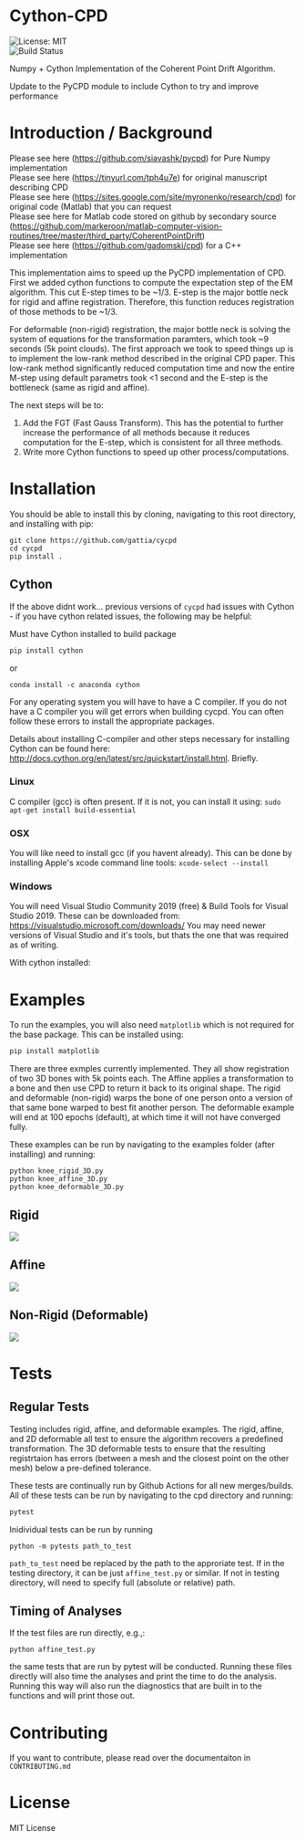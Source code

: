 # Cython-CPD
![License: MIT](https://img.shields.io/badge/License-MIT-blue.svg)<br>
![Build Status](https://github.com/gattia/cycpd/actions/workflows/python-package.yml/badge.svg)

Numpy + Cython Implementation of the Coherent Point Drift Algorithm.

Update to the PyCPD module to include Cython to try and improve performance 


# Introduction / Background

Please see here (https://github.com/siavashk/pycpd) for Pure Numpy implementation <br>
Please see here (https://tinyurl.com/tph4u7e) for original manuscript describing CPD <br>
Please see here (https://sites.google.com/site/myronenko/research/cpd) for original code (Matlab) that you can request <br>
Please see here for Matlab code stored on github by secondary source (https://github.com/markeroon/matlab-computer-vision-routines/tree/master/third_party/CoherentPointDrift)<br>
Please see here (https://github.com/gadomski/cpd) for a C++ implementation<br>


This implementation aims to speed up the PyCPD implementation of CPD. First we added cython functions to compute the expectation step of the EM algorithm. This cut E-step times to be ~1/3. E-step is the major bottle neck for rigid and affine registration. Therefore, this function reduces registration of those methods to be ~1/3.

For deformable (non-rigid) registration, the major bottle neck is solving the system of equations for the transformation paramters, which took ~9 seconds (5k point clouds). The first approach we took to speed things up is to implement the low-rank method described in the original CPD paper. This low-rank method significantly reduced computation time and now the entire M-step using default parametrs took <1 second and the E-step is the bottleneck (same as rigid and affine).


The next steps will be to: 

1. Add the FGT (Fast Gauss Transform). This has the potential to further increase the performance of all methods because it reduces computation for the E-step, which is consistent for all three methods. 
2. Write more Cython functions to speed up other process/computations. 


# Installation

You should be able to install this by cloning, navigating to this root directory, and installing with pip:

```
git clone https://github.com/gattia/cycpd
cd cycpd
pip install .
```

## Cython
If the above didnt work... previous versions of `cycpd` had issues with Cython - if you have cython related issues, the following may be helpful: 

Must have Cython installed to build package

```bash
pip install cython
```

or

```
conda install -c anaconda cython
```

For any operating system you will have to have a C compiler. If you do not have a C compiler you will get errors when building cycpd. You can often follow these errors to install the appropriate packages. 

Details about installing C-compiler and other steps necessary for installing Cython can be found here: http://docs.cython.org/en/latest/src/quickstart/install.html. Briefly. 

### Linux 
C compiler (gcc) is often present. If it is not, you can install it using: 
`sudo apt-get install build-essential`

### OSX
You will like need to install gcc (if you havent already). This can be done by installing Apple's xcode command line tools:
`xcode-select --install`

### Windows
You will need Visual Studio Community 2019 (free) & Build Tools for Visual Studio 2019. 
These can be downloaded from: https://visualstudio.microsoft.com/downloads/
You may need newer versions of Visual Studio and it's tools, but thats the one that was required as of writing. 


With cython installed:




# Examples

To run the examples, you will also need `matplotlib` which is not required for the base package. This can be installed using: 

```bash
pip install matplotlib
```


There are three exmples currently implemented. They all show registration of two 3D bones with 5k points each. The Affine applies a transformation to a bone and then use CPD to return it back to its original shape. The rigid and deformable (non-rigid) warps the bone of one person onto a version of that same bone warped to best fit another person. The deformable example will end at 100 epochs (default), at which time it will not have converged fully.

These examples can be run by navigating to the examples folder (after installing) and running: 

```
python knee_rigid_3D.py
python knee_affine_3D.py
python knee_deformable_3D.py
```

## Rigid
![](/gifs/Rigid_knee.gif)


## Affine
![](/gifs/Affine_knee.gif)


## Non-Rigid (Deformable)
![](/gifs/Deformable_knee.gif)


# Tests
## Regular Tests
Testing includes rigid, affine, and deformable examples. The rigid, affine, and 2D deformable all test to ensure the algorithm recovers a predefined transformation. The 3D deformable tests to ensure that the resulting registrtaion has errors (between a mesh and the closest point on the other mesh) below a pre-defined tolerance. 

These tests are continually run by Github Actions for all new merges/builds. All of these tests can be run by navigating to the cpd directory and running: 

```bash
pytest
```

Inidividual tests can be run by running 

```
python -m pytests path_to_test
```

`path_to_test` need be replaced by the path to the approriate test. If in the testing directory, it can be just `affine_test.py` or similar. If not in testing directory, will need to specify full (absolute or relative) path.


## Timing of Analyses
If the test files are run directly, e.g.,:

`python affine_test.py`

the same tests that are run by pytest will be conducted. Running these files directly will also time the analyses and print the time to do the analysis. Running this way will also run the diagnostics that are built in to the functions and will print those out. 

# Contributing
If you want to contribute, please read over the documentaiton in `CONTRIBUTING.md`

# License
MIT License

